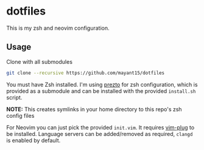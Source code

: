 # dotfiles

This is my zsh and neovim configuration.

## Usage

Clone with all submodules
```bash
git clone --recursive https://github.com/mayant15/dotfiles
```

You must have Zsh installed. I'm using [prezto](https://github.com/sorin-ionescu/prezto) for zsh configuration, which is provided as a submodule and can be installed with the provided `install.sh` script.

**NOTE:** This creates symlinks in your home directory to this repo's zsh config files

For Neovim you can just pick the provided `init.vim`. It requires [vim-plug](https://github.com/junegunn/vim-plug/) to be installed. Language servers can be added/removed as required, `clangd` is enabled by default.

